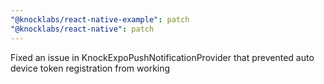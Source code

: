 ```yaml
---
"@knocklabs/react-native-example": patch
"@knocklabs/react-native": patch
---
```


Fixed an issue in KnockExpoPushNotificationProvider that prevented auto device token registration from working
